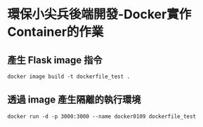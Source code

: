 # 環保小尖兵後端開發-Docker實作Container的作業

## 產生 Flask image 指令
```
docker image build -t dockerfile_test .   
```
## 透過 image 產生隔離的執行環境
```
docker run -d -p 3000:3000 --name docker0109 dockerfile_test
```
